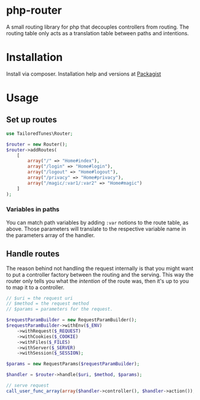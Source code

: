 php-router
========================

A small routing library for php that decouples controllers from routing.
The routing table only acts as a translation table between paths and intentions.

# Installation

Install via composer. Installation help and versions at [Packagist](https://packagist.org/packages/tailored-tunes/php-router)

# Usage

## Set up routes

```php
use TailoredTunes\Router;

$router = new Router();
$router->addRoutes(
	[
		array("/" => "Home#index"),
		array("/login" => "Home#login"),
		array("/logout" => "Home#logout"),
		array("/privacy" => "Home#privacy"),
		array("/magic/:var1/:var2" => "Home#magic")
    ]
);
```

### Variables in paths

You can match path variables by adding `:var` notions to the route table, as above.
Those parameters will translate to the respective variable name in the parameters array of the handler.

## Handle routes

The reason behind not handling the request internally is that you might
want to put a controller factory between the routing and the serving.
This way the router only tells you what the _intention_ of the route was,
then it's up to you to map it to a controller.

```php
// $uri = the request uri
// $method = the request method
// $params = parameters for the request.

$requestParamBuilder = new RequestParamBuilder();
$requestParamBuilder->withEnv($_ENV)
	->withRequest($_REQUEST)
	->withCookies($_COOKIE)
	->withFiles($_FILES)
	->withServer($_SERVER)
	->withSession($_SESSION);

$params = new RequestParams($requestParamBuilder);

$handler = $router->handle($uri, $method, $params);

// serve request
call_user_func_array(array($handler->controller(), $handler->action()), $handler->parameters());

```
